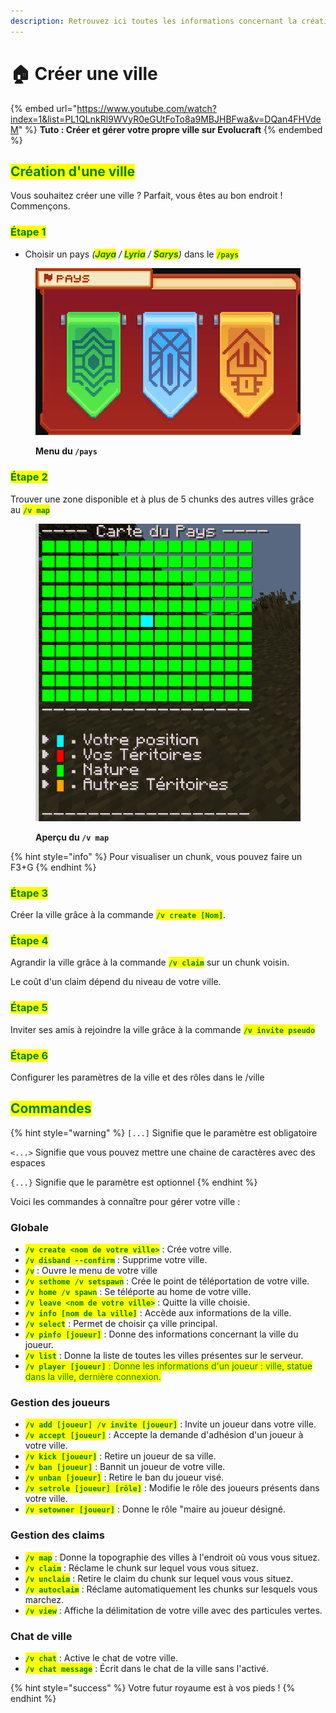 ```yaml
---
description: Retrouvez ici toutes les informations concernant la création de ville
---
```


# 🏠 Créer une ville

{% embed url="https://www.youtube.com/watch?index=1&list=PL1QLnkRl9WVyR0eGUtFoTo8a9MBJHBFwa&v=DQan4FHVdeM" %}
**Tuto : Créer et gérer votre propre ville sur Evolucraft**
{% endembed %}

## <mark style="color:green;">**Création d'une ville**</mark>

Vous souhaitez créer une ville ? Parfait, vous êtes au bon endroit ! Commençons.

### <mark style="color:green;">Étape 1</mark>

* Choisir un pays _(<mark style="color:green;">**Jaya**</mark> / <mark style="color:green;">**Lyria**</mark> / <mark style="color:green;">**Sarys**</mark>)_ dans le <mark style="color:green;">**`/pays`**</mark>

<figure><img src="../.gitbook/assets/Les_Villes/Monde_Construction.png" alt=""><figcaption><p><strong>Menu du <code>/pays</code></strong></p></figcaption></figure>

### <mark style="color:green;">Étape 2</mark>

Trouver une zone disponible et à plus de 5 chunks des autres villes grâce au <mark style="color:green;">**`/v map`**</mark>

<figure><img src="../.gitbook/assets/Les_Villes/Vmap.png" alt=""><figcaption><p><strong>Aperçu du <code>/v map</code></strong></p></figcaption></figure>

{% hint style="info" %}
Pour visualiser un chunk, vous pouvez faire un F3+G
{% endhint %}

### <mark style="color:green;">Étape 3</mark>

Créer la ville grâce à la commande <mark style="color:green;">**`/v create [Nom]`**</mark>.

### <mark style="color:green;">Étape 4</mark>

Agrandir la ville grâce à la commande <mark style="color:green;">**`/v claim`**</mark> sur un chunk voisin.&#x20;

Le coût d'un claim dépend du niveau de votre ville.&#x20;

### <mark style="color:green;">Étape 5</mark>

Inviter ses amis à rejoindre la ville grâce à la commande <mark style="color:green;">**`/v invite pseudo`**</mark>

### <mark style="color:green;">Étape 6</mark>

Configurer les paramètres de la ville et des rôles dans le /ville

## <mark style="color:green;">Commandes</mark>

{% hint style="warning" %}
`[...]` Signifie que le paramètre est obligatoire

`<...>` Signifie que vous pouvez mettre une chaine de caractères avec des espaces

`{...}` Signifie que le paramètre est optionnel
{% endhint %}

Voici les commandes à connaître pour gérer votre ville :

### Globale
* <mark style="color:green;">**`/v create <nom de votre ville>`**</mark> : Crée votre ville.
* <mark style="color:green;">**`/v disband --confirm`**</mark> : Supprime votre ville.
* <mark style="color:green;">**`/v`**</mark> : Ouvre le menu de votre ville
* <mark style="color:green;">**`/v sethome /v setspawn`**</mark> : Crée le point de téléportation de votre ville.
* <mark style="color:green;">**`/v home /v spawn`**</mark> : Se téléporte au home de votre ville.
* <mark style="color:green;">**`/v leave <nom de votre ville>`**</mark> : Quitte la ville choisie.
* <mark style="color:green;">**`/v info [nom de la ville]`**</mark> : Accède aux informations de la ville.
* <mark style="color:green;">**`/v select`**</mark> : Permet de choisir ça ville principal.
* <mark style="color:green;">**`/v pinfo [joueur]`**</mark> : Donne des informations concernant la ville du joueur.
* <mark style="color:green;">**`/v list`**</mark> : Donne la liste de toutes les villes présentes sur le serveur.
* <mark style="color:green;">**`/v player [joueur]`** : Donne les informations d'un joueur : ville, statue dans la ville, dernière connexion.

### Gestion des joueurs
* <mark style="color:green;">**`/v add [joueur] /v invite [joueur]`**</mark> : Invite un joueur dans votre ville.
* <mark style="color:green;">**`/v accept [joueur]`**</mark> : Accepte la demande d'adhésion d'un joueur à votre ville.
* <mark style="color:green;">**`/v kick [joueur]`**</mark> : Retire un joueur de sa ville.
* <mark style="color:green;">**`/v ban [joueur]`**</mark> : Bannit un joueur de votre ville.
* <mark style="color:green;">**`/v unban [joueur]`**</mark> : Retire le ban du joueur visé.
* <mark style="color:green;">**`/v setrole [joueur] [rôle]`**</mark> : Modifie le rôle des joueurs présents dans votre ville.
* <mark style="color:green;">**`/v setowner [joueur]`**</mark> : Donne le rôle "maire au joueur désigné.

### Gestion des claims
* <mark style="color:green;">**`/v map`**</mark> : Donne la topographie des villes à l'endroit où vous vous situez.
* <mark style="color:green;">**`/v claim`**</mark> : Réclame le chunk sur lequel vous vous situez.
* <mark style="color:green;">**`/v unclaim`**</mark> : Retire le claim du chunk sur lequel vous vous situez.
* <mark style="color:green;">**`/v autoclaim`**</mark> : Réclame automatiquement les chunks sur lesquels vous marchez.
* <mark style="color:green;">**`/v view`**</mark> : Affiche la délimitation de votre ville avec des particules vertes.

### Chat de ville
* <mark style="color:green;">**`/v chat`**</mark> : Active le chat de votre ville.
* <mark style="color:green;">**`/v chat message`**</mark> : Écrit dans le chat de la ville sans l'activé.

{% hint style="success" %}
Votre futur royaume est à vos pieds !
{% endhint %}
